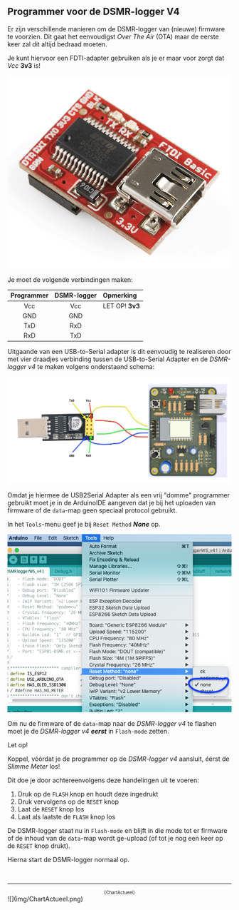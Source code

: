 ## Programmer voor de DSMR-logger V4

Er zijn verschillende manieren om de DSMR-logger van (nieuwe) firmware
te voorzien. Dit gaat het eenvoudigst *Over The Air* (OTA) maar de
eerste keer zal dit altijd bedraad moeten.

Je kunt hiervoor een FDTI-adapter gebruiken als je er maar voor
zorgt dat *Vcc*  **3v3** is!

![](img/FDTI_Basic_3v3.png)


Je moet de volgende verbindingen maken:

| Programmer | DSMR-logger | Opmerking |
|:----------:|:-----------:|:----------|
| Vcc | Vcc | LET OP! **3v3** |
| GND | GND ||
| TxD | RxD ||
| RxD | TxD ||

Uitgaande van een USB-to-Serial adapter is dit eenvoudig te realiseren
door met vier draadjes verbinding tussen de USB-to-Serial Adapter en 
de *DSMR-logger v4* te maken volgens onderstaand schema:

![](img/USB2Serial_DSMRlogger_v4.png)

Omdat je hiermee de USB2Serial Adapter als een vrij "domme" programmer
gebruikt moet je in de ArduinoIDE aangeven dat je bij het uploaden
van firmware of de `data`-map geen speciaal protocol gebruikt.

In het `Tools`-menu geef je bij `Reset Method` ***None*** op.

![](img/ToolsResetMode.png)

Om nu de firmware of de `data`-map naar de *DSMR-logger v4* te flashen
moet je de *DSMR-logger v4* ***eerst*** in `Flash-mode` zetten.

<div class="admonition note">
<p class="admonition-title">Let op!</p>
Koppel, vóórdat je de programmer op de <i>DSMR-logger v4</i> aansluit, éérst
de <i>Slimme Meter</i> los!
</div>


Dit doe je door achtereenvolgens deze handelingen uit te voeren:

1. Druk op de `FLASH` knop en houdt deze ingedrukt
2. Druk vervolgens op de `RESET` knop
3. Laat de `RESET` knop los
4. Laat als laatste de `FLASH` knop los

De DSMR-logger staat nu in `Flash-mode`  en blijft in die mode tot er firmware
of de inhoud van de `data`-map wordt ge-upload (of tot je nog een keer op de
`RESET` knop drukt).

Hierna start de DSMR-logger normaal op.

<br>

---
<center style="font-size: 70%;">[ChartActueel]</center>
![](img/ChartActueel.png)
